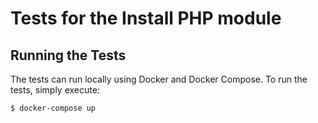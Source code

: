 # Tests for the Install PHP module

## Running the Tests

The tests can run locally using Docker and Docker Compose. To run the tests, simply execute:

```bash
$ docker-compose up
```
